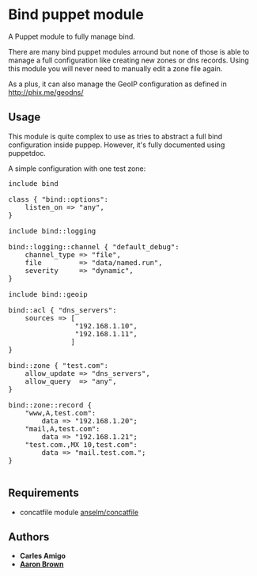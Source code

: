 Bind puppet module
==================

A Puppet module to fully manage bind.

There are many bind puppet modules arround but none of those is able to manage a full configuration like creating new zones or dns records. Using this module you will never need to manually edit a zone file again.

As a plus, it can also manage the GeoIP configuration as defined in http://phix.me/geodns/

Usage
-----

This module is quite complex to use as tries to abstract a full bind configuration inside puppep. However, it's fully documented using puppetdoc.

A simple configuration with one test zone:

<pre>
include bind

class { "bind::options":
    listen_on => "any",
}

include bind::logging

bind::logging::channel { "default_debug":
    channel_type => "file",
    file         => "data/named.run",
    severity     => "dynamic",
}

include bind::geoip

bind::acl { "dns_servers":
    sources => [
                "192.168.1.10",
                "192.168.1.11",
               ]
}

bind::zone { "test.com":
    allow_update => "dns_servers",
    allow_query  => "any",
}

bind::zone::record {
    "www,A,test.com":
        data => "192.168.1.20";
    "mail,A,test.com":
        data => "192.168.1.21";
    "test.com.,MX 10,test.com":
        data => "mail.test.com.";
}

</pre>

Requirements
------------

* concatfile module [anselm/concatfile](https://github.com/amsibamsi/puppet-concatfile)

Authors
-------

* **Carles Amigo** <fr3nd at fr3nd dot net>
* **[Aaron Brown](https://github.com/9minutesnooze)** 
